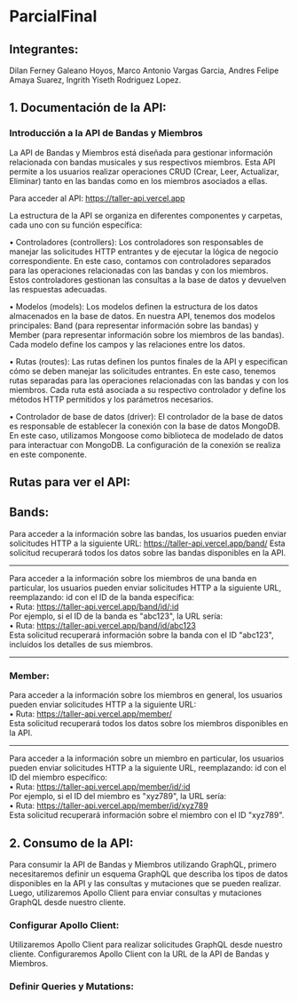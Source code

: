 # ParcialFinal
## Integrantes:
Dilan Ferney Galeano Hoyos, 
Marco Antonio Vargas Garcia, 
Andres Felipe Amaya Suarez, 
Ingrith Yiseth Rodriguez Lopez.

## 1.	Documentación de la API:

### Introducción a la API de Bandas y Miembros

La API de Bandas y Miembros está diseñada para gestionar información relacionada con bandas musicales y sus respectivos miembros. Esta API permite a los usuarios realizar operaciones CRUD (Crear, Leer, Actualizar, Eliminar) tanto en las bandas como en los miembros asociados a ellas.

Para acceder al API: https://taller-api.vercel.app 

La estructura de la API se organiza en diferentes componentes y carpetas, cada uno con su función específica:

•	Controladores (controllers): Los controladores son responsables de manejar las solicitudes HTTP entrantes y de ejecutar la lógica de negocio correspondiente. En este caso, contamos con controladores separados para las operaciones relacionadas con las bandas y con los miembros. Estos controladores gestionan las consultas a la base de datos y devuelven las respuestas adecuadas.

•	Modelos (models): Los modelos definen la estructura de los datos almacenados en la base de datos. En nuestra API, tenemos dos modelos principales: Band (para representar información sobre las bandas) y Member (para representar información sobre los miembros de las bandas). Cada modelo define los campos y las relaciones entre los datos.

•	Rutas (routes): Las rutas definen los puntos finales de la API y especifican cómo se deben manejar las solicitudes entrantes. En este caso, tenemos rutas separadas para las operaciones relacionadas con las bandas y con los miembros. Cada ruta está asociada a su respectivo controlador y define los métodos HTTP permitidos y los parámetros necesarios.

•	Controlador de base de datos (driver): El controlador de la base de datos es responsable de establecer la conexión con la base de datos MongoDB. En este caso, utilizamos Mongoose como biblioteca de modelado de datos para interactuar con MongoDB. La configuración de la conexión se realiza en este componente.

## Rutas para ver el API:
## Bands:
Para acceder a la información sobre las bandas, los usuarios pueden enviar solicitudes HTTP a la siguiente URL: https://taller-api.vercel.app/band/ 
Esta solicitud recuperará todos los datos sobre las bandas disponibles en la API.
___________________________________________________________________________________________________________________________________________________________________________________________
Para acceder a la información sobre los miembros de una banda en particular, los usuarios pueden enviar solicitudes HTTP a la siguiente URL, reemplazando: id con el ID de la banda específica:<br>
•	Ruta: https://taller-api.vercel.app/band/id/:id <br>
Por ejemplo, si el ID de la banda es "abc123", la URL sería: <br>
•	Ruta: https://taller-api.vercel.app/band/id/abc123 <br>
Esta solicitud recuperará información sobre la banda con el ID "abc123", incluidos los detalles de sus miembros.
___________________________________________________________________________________________________________________________________________________________________________________________
### Member:
Para acceder a la información sobre los miembros en general, los usuarios pueden enviar solicitudes HTTP a la siguiente URL:<br>
•	Ruta: https://taller-api.vercel.app/member/ <br>
Esta solicitud recuperará todos los datos sobre los miembros disponibles en la API.<br>
___________________________________________________________________________________________________________________________________________________________________________________________
Para acceder a la información sobre un miembro en particular, los usuarios pueden enviar solicitudes HTTP a la siguiente URL, reemplazando: id con el ID del miembro específico:<br>
•	Ruta: https://taller-api.vercel.app/member/id/:id <br>
Por ejemplo, si el ID del miembro es "xyz789", la URL sería:<br>
•	Ruta: https://taller-api.vercel.app/member/id/xyz789<br> 
Esta solicitud recuperará información sobre el miembro con el ID "xyz789".<br>

## 2.  Consumo de la API:
Para consumir la API de Bandas y Miembros utilizando GraphQL, primero necesitaremos definir un esquema GraphQL que describa los tipos de datos disponibles en la API y las consultas y mutaciones que se pueden realizar. Luego, utilizaremos Apollo Client para enviar consultas y mutaciones GraphQL desde nuestro cliente.
### Configurar Apollo Client:
Utilizaremos Apollo Client para realizar solicitudes GraphQL desde nuestro cliente.
Configuraremos Apollo Client con la URL de la API de Bandas y Miembros.
### Definir Queries y Mutations:




 
